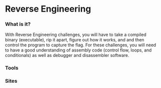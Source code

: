 # Reverse Engineering

### What is it?
With Reverse Engineering challenges, you will have to take a compiled binary (executable), rip it apart, figure out how it works, and and then control the program to capture the flag. For these challenges, you will need to have a good understanding of assembly code (control flow, loops, and conditionals) as well as debugger and disassembler software.

### Tools

### Sites
